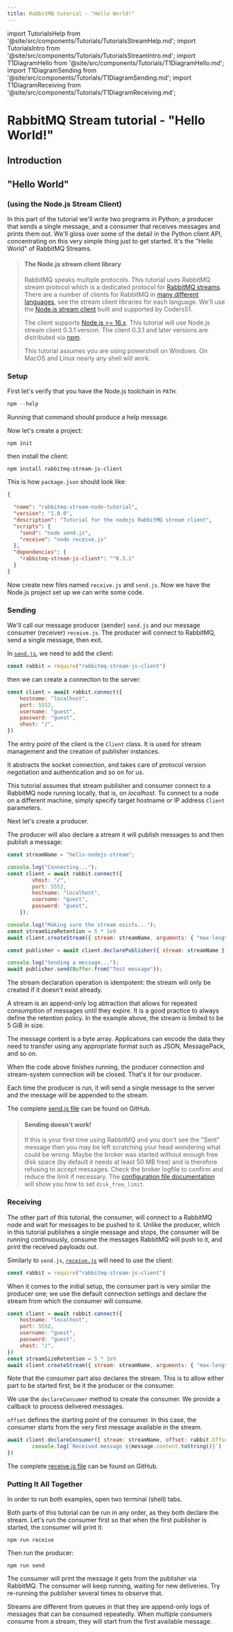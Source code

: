 ```yaml
---
title: RabbitMQ tutorial - "Hello World!"
---
```

<!--
Copyright (c) 2005-2024 Broadcom. All Rights Reserved. The term "Broadcom" refers to Broadcom Inc. and/or its subsidiaries.

All rights reserved. This program and the accompanying materials
are made available under the terms of the under the Apache License,
Version 2.0 (the "License”); you may not use this file except in compliance
with the License. You may obtain a copy of the License at

https://www.apache.org/licenses/LICENSE-2.0

Unless required by applicable law or agreed to in writing, software
distributed under the License is distributed on an "AS IS" BASIS,
WITHOUT WARRANTIES OR CONDITIONS OF ANY KIND, either express or implied.
See the License for the specific language governing permissions and
limitations under the License.
-->

import TutorialsHelp from '@site/src/components/Tutorials/TutorialsStreamHelp.md';
import TutorialsIntro from '@site/src/components/Tutorials/TutorialsStreamIntro.md';
import T1DiagramHello from '@site/src/components/Tutorials/T1DiagramHello.md';
import T1DiagramSending from '@site/src/components/Tutorials/T1DiagramSending.md';
import T1DiagramReceiving from '@site/src/components/Tutorials/T1DiagramReceiving.md';

# RabbitMQ Stream tutorial - "Hello World!"

## Introduction

<TutorialsHelp/>
<TutorialsIntro/>

## "Hello World"
### (using the Node.js Stream Client)

In this part of the tutorial we'll write two programs in Python; a
producer that sends a single message, and a consumer that receives
messages and prints them out.  We'll gloss over some of the detail in
the Python client API, concentrating on this very simple thing just to get
started.  It's the "Hello World" of RabbitMQ Streams.


> #### The Node.js stream client library
>
> RabbitMQ speaks multiple protocols. This tutorial uses RabbitMQ stream protocol which is a dedicated
> protocol for [RabbitMQ streams](/docs/streams). There are a number of clients
> for RabbitMQ in [many different
> languages](/client-libraries/devtools), see the stream client libraries for each language.
> We'll use the [Node.js stream client](https://github.com/coders51/rabbitmq-stream-js-client) built and supported by Coders51.
>
> The client supports [Node.js >= 16.x](https://nodejs.org/en/download). 
> This tutorial will use Node.js stream client 0.3.1 version. 
> The client 0.3.1 and later versions are distributed via [npm](https://github.com/coders51/rabbitmq-stream-js-client?tab=readme-ov-file#installing-via-npm).
>
> This tutorial assumes you are using powershell on Windows. On MacOS and Linux nearly
> any shell will work.

### Setup

First let's verify that you have the Node.js toolchain in `PATH`:

```powershell
npm --help
```

Running that command should produce a help message.

Now let's create a project:

```shell
npm init 
```
then install the client:

```shell
npm install rabbitmq-stream-js-client
```

This is how `package.json` should look like:

```json
{

  "name": "rabbitmq-stream-node-tutorial",
  "version": "1.0.0",
  "description": "Tutorial for the nodejs RabbitMQ stream client",
  "scripts": {
    "send": "node send.js",
    "receive": "node receive.js"
  },
  "dependencies": {
    "rabbitmq-stream-js-client": "^0.3.1"
  }
}
```

Now create new files named `receive.js` and `send.js`. 
Now we have the Node.js project set up we can write some code.

### Sending

We'll call our message producer (sender) `send.js` and our message consumer (receiver)
`receive.js`.  The producer will connect to RabbitMQ, send a single message,
then exit.

In
[`send.js`](https://github.com/rabbitmq/rabbitmq-tutorials/blob/main/javascript-nodejs-stream/send.js),
we need to add the client:

```javascript
const rabbit = require("rabbitmq-stream-js-client")
```

then we can create a connection to the server:

```javascript
const client = await rabbit.connect({
    hostname: "localhost",
    port: 5552,
    username: "guest",
    password: "guest",
    vhost: "/",
})
```

The entry point of the client is the `Client` class.
It is used for stream management and the creation of publisher instances.
 
It abstracts the socket connection, and takes care of protocol version negotiation and authentication and so on for us.

This tutorial assumes that stream publisher and consumer connect to a RabbitMQ node running locally, that is, on _localhost_.
To connect to a node on a different machine, simply specify target hostname or IP address `Client` parameters.

Next let's create a producer.

The producer will also declare a stream it will publish messages to and then publish a message:

```javascript
const streamName = "hello-nodejs-stream";

console.log("Connecting...");
const client = await rabbit.connect({
        vhost: "/",
        port: 5552,
        hostname: "localhost",
        username: "guest",
        password: "guest",
    });

console.log("Making sure the stream exists...");
const streamSizeRetention = 5 * 1e9
await client.createStream({ stream: streamName, arguments: { "max-length-bytes": streamSizeRetention } });

const publisher = await client.declarePublisher({ stream: streamName });

console.log("Sending a message...");
await publisher.send(Buffer.from("Test message"));
```

The stream declaration operation is idempotent: the stream will only be created if it doesn't exist already.

A stream is an append-only log abtraction that allows for repeated consumption of messages until they expire.
It is a good practice to always define the retention policy.
In the example above, the stream is limited to be 5 GiB in size.

The message content is a byte array.
Applications can encode the data they need to transfer using any appropriate format such as JSON, MessagePack, and so on.

When the code above finishes running, the producer connection and stream-system
connection will be closed. That's it for our producer.

Each time the producer is run, it will send a single message to the server and the message will be appended to the stream.

The complete [send.js file](https://github.com/rabbitmq/rabbitmq-tutorials/blob/main/javascript-nodejs-stream/send.js) can be found on GitHub.

> #### Sending doesn't work!
>
> If this is your first time using RabbitMQ and you don't see the "Sent"
> message then you may be left scratching your head wondering what could
> be wrong. Maybe the broker was started without enough free disk space
> (by default it needs at least 50 MB free) and is therefore refusing to
> accept messages. Check the broker logfile to confirm and reduce the
> limit if necessary. The [configuration file documentation](/docs/configure#config-items)
> will show you how to set <code>disk_free_limit</code>.

### Receiving

The other part of this tutorial, the consumer, will connect to a RabbitMQ node and wait for messages to be pushed to it.
Unlike the producer, which in this tutorial publishes a single message and stops, the consumer will be running continuously, consume the messages RabbitMQ will push to it, and print the received payloads out.

Similarly to `send.js`, [`receive.js`](https://github.com/rabbitmq/rabbitmq-tutorials/blob/main/javascript-nodejs-stream/receive.js) will need to use the client:

```javascript
const rabbit = require("rabbitmq-stream-js-client")
```

When it comes to the initial setup, the consumer part is very similar the producer one; we use the default connection settings and declare the stream from which the consumer will consume.

```javascript
const client = await rabbit.connect({
    hostname: "localhost",
    port: 5552,
    username: "guest",
    password: "guest",
    vhost: "/",
})
const streamSizeRetention = 5 * 1e9
await client.createStream({ stream: streamName, arguments: { "max-length-bytes": streamSizeRetention } });
```

Note that the consumer part also declares the stream.
This is to allow either part to be started first, be it the producer or the consumer.

We use the `declareConsumer` method to create the consumer.
We provide a  callback to process delivered messages.

`offset` defines the starting point of the consumer.
In this case, the consumer starts from the very first message available in the stream.

```javascript
await client.declareConsumer({ stream: streamName, offset: rabbit.Offset.first() }, (message) => {
        console.log(`Received message ${message.content.toString()}`)
})
```

The complete [receive.js file](https://github.com/rabbitmq/rabbitmq-tutorials/blob/main/javascript-nodejs-stream/receive.js) can be found on GitHub.

### Putting It All Together

In order to run both examples, open two terminal (shell) tabs.

Both parts of this tutorial can be run in any order, as they both declare the stream.
Let's run the consumer first so that when the first publisher is started, the consumer will print it:

```shell
npm run receive
```

Then run the producer:

```shell
npm run send
```

The consumer will print the message it gets from the publisher via
RabbitMQ. The consumer will keep running, waiting for new deliveries. Try re-running
the publisher several times to observe that.

Streams are different from queues in that they are append-only logs of messages
that can be consumed repeatedly.
When multiple consumers consume from a stream, they will start from the first available message.


[//]: # (Time to move on to [part 2]&#40;./tutorial-two-dotnet-stream&#41; and deal with a confirmation.)

